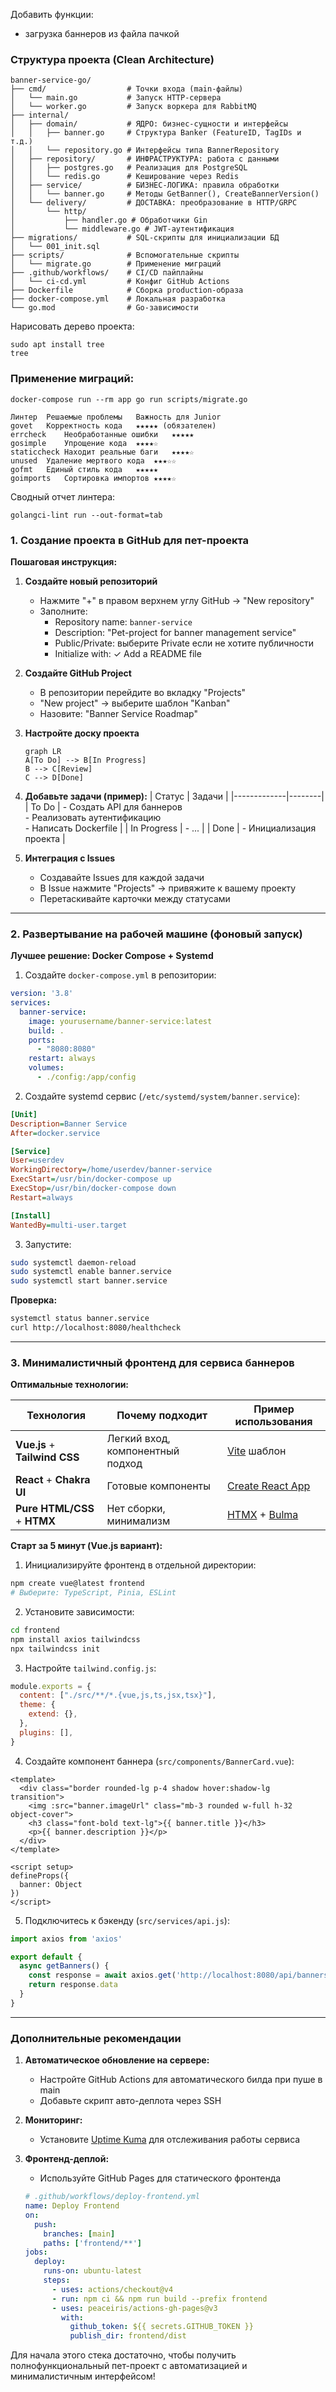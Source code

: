 Добавить функции:
- загрузка баннеров из файла пачкой

### Структура проекта (Clean Architecture)

```
banner-service-go/
├── cmd/                  # Точки входа (main-файлы)
│   └── main.go           # Запуск HTTP-сервера
│   └── worker.go         # Запуск воркера для RabbitMQ
├── internal/
│   ├── domain/           # ЯДРО: бизнес-сущности и интерфейсы
│   │   ├── banner.go     # Структура Banker (FeatureID, TagIDs и т.д.)
│   │   └── repository.go # Интерфейсы типа BannerRepository
│   ├── repository/       # ИНФРАСТРУКТУРА: работа с данными
│   │   ├── postgres.go   # Реализация для PostgreSQL
│   │   └── redis.go      # Кеширование через Redis
│   ├── service/          # БИЗНЕС-ЛОГИКА: правила обработки
│   │   └── banner.go     # Методы GetBanner(), CreateBannerVersion()
│   └── delivery/         # ДОСТАВКА: преобразование в HTTP/GRPC
│       └── http/
│           ├── handler.go # Обработчики Gin
│           └── middleware.go # JWT-аутентификация
├── migrations/           # SQL-скрипты для инициализации БД
│   └── 001_init.sql
├── scripts/              # Вспомогательные скрипты
│   └── migrate.go        # Применение миграций
├── .github/workflows/    # CI/CD пайплайны
│   └── ci-cd.yml         # Конфиг GitHub Actions
├── Dockerfile            # Сборка production-образа
├── docker-compose.yml    # Локальная разработка
└── go.mod                # Go-зависимости
```

Нарисовать дерево проекта:

```
sudo apt install tree
tree
```

### Применение миграций:

```
docker-compose run --rm app go run scripts/migrate.go
```

```
Линтер	Решаемые проблемы	Важность для Junior
govet	Корректность кода	★★★★★ (обязателен)
errcheck	Необработанные ошибки	★★★★★
gosimple	Упрощение кода	★★★★☆
staticcheck	Находит реальные баги	★★★★☆
unused	Удаление мертвого кода	★★★☆☆
gofmt	Единый стиль кода	★★★★★
goimports	Сортировка импортов	★★★★☆
```

Сводный отчет линтера:

```
golangci-lint run --out-format=tab
```

### 1. Создание проекта в GitHub для пет-проекта
**Пошаговая инструкция:**

1. **Создайте новый репозиторий**
   - Нажмите "+" в правом верхнем углу GitHub → "New repository"
   - Заполните:
     - Repository name: `banner-service`
     - Description: "Pet-project for banner management service"
     - Public/Private: выберите Private если не хотите публичности
     - Initialize with: ✓ Add a README file

2. **Создайте GitHub Project**
   - В репозитории перейдите во вкладку "Projects"
   - "New project" → выберите шаблон "Kanban"
   - Назовите: "Banner Service Roadmap"

3. **Настройте доску проекта**
   ```mermaid
   graph LR
   A[To Do] --> B[In Progress]
   B --> C[Review]
   C --> D[Done]
   ```

4. **Добавьте задачи (пример):**
   | Статус      | Задачи |
   |-------------|--------|
   | To Do       | - Создать API для баннеров<br>- Реализовать аутентификацию<br>- Написать Dockerfile |
   | In Progress | - ... |
   | Done        | - Инициализация проекта |

5. **Интеграция с Issues**
   - Создавайте Issues для каждой задачи
   - В Issue нажмите "Projects" → привяжите к вашему проекту
   - Перетаскивайте карточки между статусами

---

### 2. Развертывание на рабочей машине (фоновый запуск)
**Лучшее решение: Docker Compose + Systemd**

1. Создайте `docker-compose.yml` в репозитории:
```yaml
version: '3.8'
services:
  banner-service:
    image: yourusername/banner-service:latest
    build: .
    ports:
      - "8080:8080"
    restart: always
    volumes:
      - ./config:/app/config
```

2. Создайте systemd сервис (`/etc/systemd/system/banner.service`):
```ini
[Unit]
Description=Banner Service
After=docker.service

[Service]
User=userdev
WorkingDirectory=/home/userdev/banner-service
ExecStart=/usr/bin/docker-compose up
ExecStop=/usr/bin/docker-compose down
Restart=always

[Install]
WantedBy=multi-user.target
```

3. Запустите:
```bash
sudo systemctl daemon-reload
sudo systemctl enable banner.service
sudo systemctl start banner.service
```

**Проверка:**
```bash
systemctl status banner.service
curl http://localhost:8080/healthcheck
```

---

### 3. Минималистичный фронтенд для сервиса баннеров
**Оптимальные технологии:**

| Технология | Почему подходит | Пример использования |
|------------|-----------------|----------------------|
| **Vue.js** + **Tailwind CSS** | Легкий вход, компонентный подход | [Vite](https://vitejs.dev/) шаблон |
| **React** + **Chakra UI** | Готовые компоненты | [Create React App](https://create-react-app.dev/) |
| **Pure HTML/CSS** + **HTMX** | Нет сборки, минимализм | [HTMX](https://htmx.org/) + [Bulma](https://bulma.io/) |

**Старт за 5 минут (Vue.js вариант):**

1. Инициализируйте фронтенд в отдельной директории:
```bash
npm create vue@latest frontend
# Выберите: TypeScript, Pinia, ESLint
```

2. Установите зависимости:
```bash
cd frontend
npm install axios tailwindcss
npx tailwindcss init
```

3. Настройте `tailwind.config.js`:
```js
module.exports = {
  content: ["./src/**/*.{vue,js,ts,jsx,tsx}"],
  theme: {
    extend: {},
  },
  plugins: [],
}
```

4. Создайте компонент баннера (`src/components/BannerCard.vue`):
```vue
<template>
  <div class="border rounded-lg p-4 shadow hover:shadow-lg transition">
    <img :src="banner.imageUrl" class="mb-3 rounded w-full h-32 object-cover">
    <h3 class="font-bold text-lg">{{ banner.title }}</h3>
    <p>{{ banner.description }}</p>
  </div>
</template>

<script setup>
defineProps({
  banner: Object
})
</script>
```

5. Подключитесь к бэкенду (`src/services/api.js`):
```js
import axios from 'axios'

export default {
  async getBanners() {
    const response = await axios.get('http://localhost:8080/api/banners')
    return response.data
  }
}
```

---

### Дополнительные рекомендации
1. **Автоматическое обновление на сервере:**
   - Настройте GitHub Actions для автоматического билда при пуше в main
   - Добавьте скрипт авто-деплота через SSH

2. **Мониторинг:**
   - Установите [Uptime Kuma](https://github.com/louislam/uptime-kuma) для отслеживания работы сервиса

3. **Фронтенд-деплой:**
   - Используйте GitHub Pages для статического фронтенда
   ```yaml
   # .github/workflows/deploy-frontend.yml
   name: Deploy Frontend
   on:
     push:
       branches: [main]
       paths: ['frontend/**']
   jobs:
     deploy:
       runs-on: ubuntu-latest
       steps:
         - uses: actions/checkout@v4
         - run: npm ci && npm run build --prefix frontend
         - uses: peaceiris/actions-gh-pages@v3
           with:
             github_token: ${{ secrets.GITHUB_TOKEN }}
             publish_dir: frontend/dist
   ```

Для начала этого стека достаточно, чтобы получить полнофункциональный пет-проект с автоматизацией и минималистичным интерфейсом!